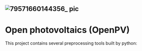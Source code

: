 ![79571660144356_ pic](https://user-images.githubusercontent.com/16301109/183941671-94b15f9a-01b3-438c-904f-f1c485f044d2.jpg)
----
# Open photovoltaics (OpenPV)
This project contains several preprocessing tools built by python:
